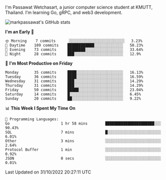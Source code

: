 
I'm Passawat Wetchasart, a junior computer science student at KMUTT, Thailand. I'm learning Go, gRPC, and web3 development.


![markpassawat's GitHub stats](https://github-readme-stats.vercel.app/api?username=markpassawat&show_icons=true&theme=radical)

<!--START_SECTION:waka-->
**I'm an Early 🐤** 

```text
🌞 Morning    7 commits      ░░░░░░░░░░░░░░░░░░░░░░░░░   3.23% 
🌆 Daytime    109 commits    ████████████░░░░░░░░░░░░░   50.23% 
🌃 Evening    73 commits     ████████░░░░░░░░░░░░░░░░░   33.64% 
🌙 Night      28 commits     ███░░░░░░░░░░░░░░░░░░░░░░   12.9%

```
📅 **I'm Most Productive on Friday** 

```text
Monday       35 commits     ████░░░░░░░░░░░░░░░░░░░░░   16.13% 
Tuesday      36 commits     ████░░░░░░░░░░░░░░░░░░░░░   16.59% 
Wednesday    31 commits     ███░░░░░░░░░░░░░░░░░░░░░░   14.29% 
Thursday     31 commits     ███░░░░░░░░░░░░░░░░░░░░░░   14.29% 
Friday       50 commits     █████░░░░░░░░░░░░░░░░░░░░   23.04% 
Saturday     14 commits     █░░░░░░░░░░░░░░░░░░░░░░░░   6.45% 
Sunday       20 commits     ██░░░░░░░░░░░░░░░░░░░░░░░   9.22%

```


📊 **This Week I Spent My Time On** 

```text
💬 Programming Languages: 
Go                       1 hr 58 mins        ██████████████████████░░░   90.43% 
SQL                      7 mins              █░░░░░░░░░░░░░░░░░░░░░░░░   6.01% 
Other                    3 mins              ░░░░░░░░░░░░░░░░░░░░░░░░░   2.64% 
Protocol Buffer          1 min               ░░░░░░░░░░░░░░░░░░░░░░░░░   0.92% 
JSON                     0 secs              ░░░░░░░░░░░░░░░░░░░░░░░░░   0.01%

```


 Last Updated on 31/10/2022 20:27:11 UTC
<!--END_SECTION:waka-->

<!--
**markpassawat/markpassawat** is a ✨ _special_ ✨ repository because its `README.md` (this file) appears on your GitHub profile.

Here are some ideas to get you started:

- 🔭 I’m currently working on ...
- 🌱 I’m currently learning ...
- 👯 I’m looking to collaborate on ...
- 🤔 I’m looking for help with ...
- 💬 Ask me about ...
- 📫 How to reach me: ...
- 😄 Pronouns: He/Him
- ⚡ Fun fact: ...
-->
